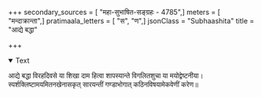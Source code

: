 +++
secondary_sources = [ "महा-सुभाषित-सङ्ग्रहः - 4785",]
meters = [ "मन्दाक्रान्ता",]
pratimaala_letters = [ "स", "ण",]
jsonClass = "Subhaashita"
title = "आद्ये बद्धा"

+++

<details open><summary>Text</summary>

आद्ये बद्धा विरहदिवसे या शिखा दाम हित्वा शापस्यान्ते विगलितशुचा या मयोद्वेष्टनीया।  
स्पर्शक्लिष्टामयमितनखेनासकृत् सारयन्तीं गण्डाभोगात् कठिनविषयामेकवेणीं करेण॥
</details>
